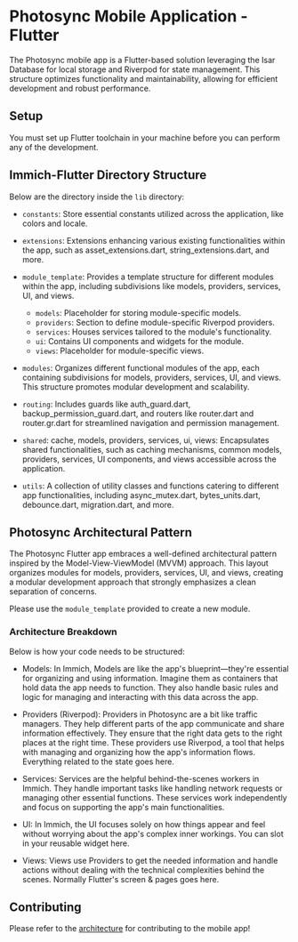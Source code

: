 # Photosync Mobile Application - Flutter

The Photosync mobile app is a Flutter-based solution leveraging the Isar Database for local storage and Riverpod for state management. This structure optimizes functionality and maintainability, allowing for efficient development and robust performance.

## Setup

You must set up Flutter toolchain in your machine before you can perform any of the development.

## Immich-Flutter Directory Structure

Below are the directory inside the `lib` directory:

- `constants`: Store essential constants utilized across the application, like colors and locale.

- `extensions`: Extensions enhancing various existing functionalities within the app, such as asset_extensions.dart, string_extensions.dart, and more.

- `module_template`: Provides a template structure for different modules within the app, including subdivisions like models, providers, services, UI, and views.

  - `models`: Placeholder for storing module-specific models.
  - `providers`: Section to define module-specific Riverpod providers.
  - `services`: Houses services tailored to the module's functionality.
  - `ui`: Contains UI components and widgets for the module.
  - `views`: Placeholder for module-specific views.

- `modules`: Organizes different functional modules of the app, each containing subdivisions for models, providers, services, UI, and views. This structure promotes modular development and scalability.

- `routing`: Includes guards like auth_guard.dart, backup_permission_guard.dart, and routers like router.dart and router.gr.dart for streamlined navigation and permission management.

- `shared`: cache, models, providers, services, ui, views: Encapsulates shared functionalities, such as caching mechanisms, common models, providers, services, UI components, and views accessible across the application.

- `utils`: A collection of utility classes and functions catering to different app functionalities, including async_mutex.dart, bytes_units.dart, debounce.dart, migration.dart, and more.

## Photosync Architectural Pattern

The Photosync Flutter app embraces a well-defined architectural pattern inspired by the Model-View-ViewModel (MVVM) approach. This layout organizes modules for models, providers, services, UI, and views, creating a modular development approach that strongly emphasizes a clean separation of concerns.

Please use the `module_template` provided to create a new module.

### Architecture Breakdown

Below is how your code needs to be structured:

- Models: In Immich, Models are like the app's blueprint—they're essential for organizing and using information. Imagine them as containers that hold data the app needs to function. They also handle basic rules and logic for managing and interacting with this data across the app.

- Providers (Riverpod): Providers in Photosync are a bit like traffic managers. They help different parts of the app communicate and share information effectively. They ensure that the right data gets to the right places at the right time. These providers use Riverpod, a tool that helps with managing and organizing how the app's information flows. Everything related to the state goes here.

- Services: Services are the helpful behind-the-scenes workers in Immich. They handle important tasks like handling network requests or managing other essential functions. These services work independently and focus on supporting the app's main functionalities.

- UI: In Immich, the UI focuses solely on how things appear and feel without worrying about the app's complex inner workings. You can slot in your reusable widget here.

- Views: Views use Providers to get the needed information and handle actions without dealing with the technical complexities behind the scenes. Normally Flutter's screen & pages goes here.

## Contributing

Please refer to the [architecture](https://immich.app/docs/developer/architecture/) for contributing to the mobile app!
